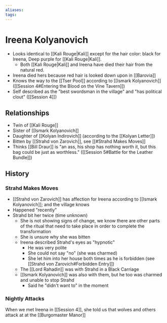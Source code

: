 ```yaml
---
aliases:
tags: 
---
```


# Ireena Kolyanovich

- Looks identical to [[Kali Rouge|Kali]] except for the hair color: black for Ireena, Deep purple for [[Kali Rouge|Kali]].  
	- Both [[Kali Rouge|Kali]] and Ireena have died their hair from the natural red.  
- Ireena died hers because red hair is looked down upon in [[Barovia]]
- Knows the way to the [[Tser Pool]] according to [[Ismark Kolyanovich]] ([[Session 4#Entering the Blood on the Vine Tavern]])
- Self described as the "best swordsman in the village" and "has political clout" ([[Session 4]])

## Relationships

- Twin of [[Kali Rouge]]
- Sister of [[Ismark Kolyanovich]]
- Daughter of [[Kolyan Indirovich]] (according to the [[Kolyan Letter]])
- Bitten by [[Strahd von Zarovich]], see [[#Strahd Makes Moves]]
- Thinks [[Bill Draur]] is "an ass, his shop has nothing worth it, but this bag could be just as worthless." ([[Session 5#Battle for the Leather Bundle]])

## History

### Strahd Makes Moves

- [[Strahd von Zarovich]] has affection for Ireena according to [[Ismark Kolyanovich]]; and the village knows
- Happened "recently"
- Strahd bit her twice (time unknown)
	- She is not showing signs of change, we know there are other parts of the ritual that need to take place in order to complete the transformation
	- She is unsure why she was bitten 
	- Ireena described Strahd's eyes as "hypnotic"
		- He was very polite
		- She could not say "no" (she was charmed)
		- She let him into her house both times	as he is forbidden (see [[Strahd von Zarovich#Forbidden Entry]])
	- The [[Lord Rahadin]] was with Strahd in a Black Carriage
	- [[Ismark Kolyanovich]] was also with them, but he too was charmed and unable to stop Strahd
		- Said he "didn't want to" in the moment

### Nightly Attacks

When we met Ireena in [[Session 4]], she told us that wolves and others attack at at the [[Burgomaster Manor]]